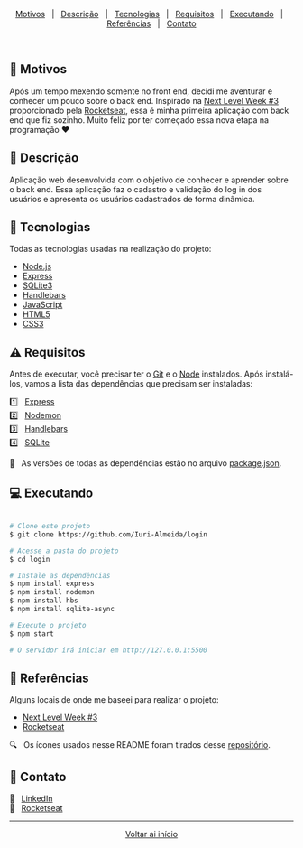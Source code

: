 <div align = "center" id = "top">

<p>

  <a href="#motivos">Motivos</a> &#xa0; | &#xa0;
  <a href="#descricao">Descrição</a> &#xa0; | &#xa0;
  <a href="#tecnologias">Tecnologias</a> &#xa0; | &#xa0;
  <a href="#requisitos">Requisitos</a> &#xa0; | &#xa0;
  <a href="#executando">Executando</a> &#xa0; | &#xa0;
  <a href="#referencias">Referências</a> &#xa0; | &#xa0;
  <a href="#contato">Contato</a>

</p>

</div>

<br>

<div id = "motivos">

## :gem: Motivos ##

<p>

  Após um tempo mexendo somente no front end, decidi me aventurar e conhecer um pouco sobre o back end. Inspirado na <a href = "https://nextlevelweek.com/">Next Level Week #3</a> proporcionado pela <a href = "https://rocketseat.com.br/">Rocketseat</a>, essa é minha primeira aplicação com back end que fiz sozinho. Muito feliz por ter começado essa nova etapa na programação :heart:

</p>

</div>

<div id = "descricao">

## :pushpin: Descrição ##

<p>

  Aplicação web desenvolvida com o objetivo de conhecer e aprender sobre o back end. Essa aplicação faz o cadastro e validação do log in dos usuários e apresenta os usuários cadastrados de forma dinâmica.

</p>

</div>

<div id = "tecnologias">

## :rocket: Tecnologias ##

Todas as tecnologias usadas na realização do projeto:

* [Node.js](https://nodejs.org/pt-br/)
* [Express](https://expressjs.com/pt-br/)
* [SQLite3](https://www.sqlite.org/index.html)
* [Handlebars](https://handlebarsjs.com/)
* [JavaScript](https://developer.mozilla.org/pt-BR/docs/Web/JavaScript)
* [HTML5](https://developer.mozilla.org/pt-BR/docs/Web/HTML/HTML5)
* [CSS3](https://developer.mozilla.org/pt-BR/docs/Web/CSS)

</div>

<div id = "requisitos">

## :warning: Requisitos ##

Antes de executar, você precisar ter o [Git](https://git-scm.com) e o [Node](https://nodejs.org/pt-br/) instalados. Após instalá-los, vamos a lista das dependências que precisam ser instaladas:

:one: &#xa0; [Express](https://expressjs.com/pt-br/) <br>
:two: &#xa0; [Nodemon](https://nodemon.io/) <br>
:three: &#xa0; [Handlebars](https://handlebarsjs.com/) <br>
:four: &#xa0; [SQLite](https://www.sqlite.org/index.html)

:construction: &#xa0; As versões de todas as dependências estão no arquivo <a href="./package.json">package.json</a>.

</div>

<div id = "executando">

## :computer: Executando ##

```bash

# Clone este projeto
$ git clone https://github.com/Iuri-Almeida/login

# Acesse a pasta do projeto
$ cd login

# Instale as dependências
$ npm install express
$ npm install nodemon
$ npm install hbs
$ npm install sqlite-async

# Execute o projeto 
$ npm start

# O servidor irá iniciar em http://127.0.0.1:5500
```

</div>

<div id = "referencias">

## :key: Referências ##

Alguns locais de onde me baseei para realizar o projeto:

* <a href = "https://nextlevelweek.com/">Next Level Week #3</a>
* [Rocketseat](https://rocketseat.com.br/)

:mag: &#xa0; Os ícones usados nesse README foram tirados desse [repositório](https://gist.github.com/rxaviers/7360908).

</div>

<div id = "contato">

## :wave: Contato ##

:necktie: &#xa0; <a href = "https://www.linkedin.com/in/iurilopesalmeida/"> LinkedIn </a>
<br>
:rocket: &#xa0; <a href="https://app.rocketseat.com.br/me/iurialmeida"> Rocketseat </a>

</div>

<hr>

<div align = "center">

<a href = "#top">Voltar ai início</a>

</div>